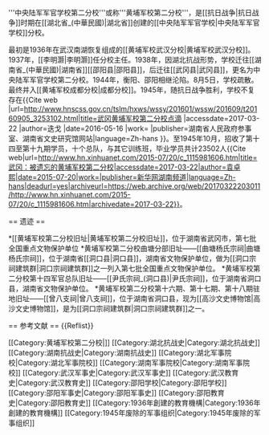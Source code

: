 '''中央陆军军官学校第二分校'''或称'''黄埔军校第二分校'''，是[[抗日战争|抗日战争]]时期在[[湖北省_(中華民國)|湖北省]]创建的[[中央陆军军官学校|中央陆军军官学校]]分校。

最初是1936年在武汉南湖恢复组成的[[黄埔军校武汉分校|黄埔军校武汉分校]]。1937年，[[李明灏|李明灏]]任分校主任。1938年，因湖北抗战形势，学校迁往[[湖南省_(中華民國)|湖南省]][[邵阳县|邵阳县]]，后迁往[[武冈县|武冈县]]，更名为中央陆军军官学校第二分校。1944年，衡阳、邵阳相继沦陷。8月5日，学校疏散。最终并入[[黄埔军校成都分校|成都分校]]。1945年，随抗日战争胜利，学校不复存在<ref>{{Cite web |url=http://www.hnscss.gov.cn/tslm/hxws/wssy/201601/wssw/201609/t20160905_3253102.html|title=武冈黄埔军校第二分校点滴 |accessdate=2017-03-22 |author=迭戈 |date=2016-05-16 |work= |publisher=湖南省人民政府参事室、湖南省文史研究馆网站|language=Zh-hans }}</ref>。至1945年10月，招收了第十四至第十九期学员，十个总队，与其它训练班，毕业学员共计23502人<ref>{{Cite web|url=http://www.hn.xinhuanet.com/2015-07/20/c_1115981606.htm|title=武冈：被遗忘的黄埔军校第二分校|accessdate=2017-03-22|author=袁卓熙|date=2015-07-20|work=|publisher=新华网湖南频道|language=Zh-hans|deadurl=yes|archiveurl=https://web.archive.org/web/20170322203011/http://www.hn.xinhuanet.com/2015-07/20/c_1115981606.htm|archivedate=2017-03-22}}</ref>。

== 遗迹 ==

*[[黄埔军校第二分校旧址|黄埔军校第二分校旧址]]，位于湖南省武冈市，第七批全国重点文物保护单位
*黄埔军校第二分校曲塘分部旧址——[[曲塘杨氏宗祠|曲塘杨氏宗祠]]，位于湖南省[[洞口县|洞口县]]，湖南省文物保护单位，做为[[洞口宗祠建筑群|洞口宗祠建筑群]]之一列入第七批全国重点文物保护单位。
*黄埔军校第二分校第十四军官总队旧址——[[尹氏宗祠_(洞口县)|尹氏宗祠]]，位于湖南省洞口县，湖南省文物保护单位。
*黄埔军校第二分校第十六期、第十七期、第十八期驻地旧址——[[曾八支祠|曾八支祠]]，位于湖南省洞口县，现为[[高沙文史博物馆|高沙文史博物馆]]，是为[[洞口宗祠建筑群|洞口宗祠建筑群]]之一。

== 参考文献 ==
{{Reflist}}

[[Category:黄埔军校第二分校|]]
[[Category:湖北抗战史|Category:湖北抗战史]]
[[Category:湖南抗战史|Category:湖南抗战史]]
[[Category:湖北军事院校|Category:湖北军事院校]]
[[Category:湖南军事院校|Category:湖南军事院校]]
[[Category:武汉军事史|Category:武汉军事史]]
[[Category:武汉教育史|Category:武汉教育史]]
[[Category:邵阳学校|Category:邵阳学校]]
[[Category:邵阳军事史|Category:邵阳军事史]]
[[Category:邵阳教育史|Category:邵阳教育史]]
[[Category:1936年創建的教育機構|Category:1936年創建的教育機構]]
[[Category:1945年废除的军事组织|Category:1945年废除的军事组织]]